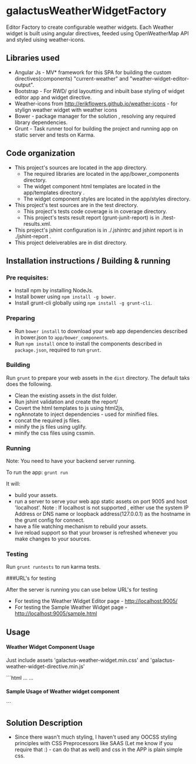 # galactusWeatherWidgetFactory
Editor Factory to create configurable weather widgets. Each Weather widget is built using angular directives, feeded using OpenWeatherMap API and styled uising weather-icons.

## Libraries used
* Angular Js - MV* framework for this SPA for building the custom directives(components) "current-weather" and "weather-widget-editor-output".
* Bootstrap - For RWD/ grid layoutting and inbuilt base styling of widget editor app and widget directive.
* Weather-icons from http://erikflowers.github.io/weather-icons  - for stylign weather widget with weather icons
* Bower - package manager for the solution , resolving any required library dependencies.
* Grunt - Task runner tool for building the project and running app on static server and tests on Karma.

## Code organization
* This project's sources are located in the app directory.
  * The required libraries are located in the app/bower_components directory.
  * The widget component html templates are located in the app/templates directory .
  * The widget component styles are located in the app/styles directory.
* This project's test sources are in the test directory.
  * This project's tests code coverage is in coverage directory.
  * This project's tests result report (grunt-junit-report) is in ./test-results.xml.
* This project's jshint configuration is in ./.jshintrc and jshint report is in ./jshint-report .  
* This project deleiverables are in dist directory.

## Installation instructions / Building & running

### Pre requisites:
 * Install npm by installing NodeJs.
 * Install bower using  `npm install -g bower`.
 * Install grunt-cli globally using `npm install -g grunt-cli`.

### Preparing
 * Run `bower install` to download your web app dependencies described in bower.json to `app/bower_components`.
 * Run `npm install` once to install the components described in `package.json`, required to run `grunt`.
 
### Building

Run `grunt` to prepare your web assets in the `dist` directory.  The default taks does the following.
 * Clean the existing assets in the dist folder.
 * Run jshint validation  and create the report/
 * Covert the html templates to js using html2js,
 * ngAnnotate to inject dependencies - used for minified files.
 * concat the required js files. 
 * minify the js files using uglify.
 * minify the css files using cssmin.
 

### Running

Note: You need to have your backend server running.

To run the app:
`grunt run`

It will:
 * build your assets.
 * run a server to serve your web app static assets on port 9005 and host 'localhost'. Note : If localhost is not supported , either use the system IP Address or DNS name or loopback address(127.0.0.1) as the hostname in the grunt config for connect.
 * have a file watching mechanism to rebuild your assets.
 * live reload support so that your browser is refreshed whenever you make changes to your sources.

### Testing

Run `grunt runtests` to run karma tests.

###URL's for testing

After the server is running you can use below URL's for testing
 * For testing the Weather Widget Editor page - [http://localhost:9005/](http://localhost:9005/)
 * For testing the Sample Weather Widget page -[http://localhost:9005/sample.html](http://localhost:9005/sample.html)


## Usage
<h4> Weather Widget Component Usage</h4>
<p> Just include assets 'galactus-weather-widget.min.css' and 'galactus-weather-widget-directive.min.js'</p>
```html
<head>
...
<link rel="stylesheet" type="text/css" href="styles/galactus-weather-widget.min.css"/>
<script type="text/javascript" src="galactus-weather-widget-directive.min.js"></script>
...
</head>
<body ng-app="weatherWidgetModule">
<h4>Sample Usage of Weather widget component</h4>
  <current-weather units="imperial"
              showwind="true"
              title="A sample Weather widget">
    </current-weather>
</body>      
```

## Solution Description
* Since there wasn't much styling, I haven't used any OOCSS styling principles with CSS Preprocessors like SAAS (Let me know if you require that :) - can do that as well) and css in the APP is plain simple css. 
 
